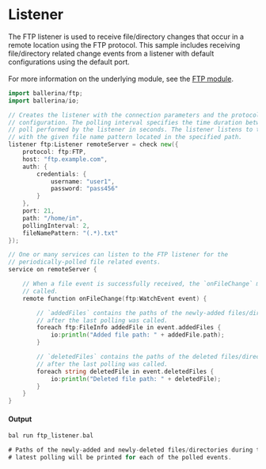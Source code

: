 # Listener

 The FTP listener is used to receive file/directory changes that occur in a remote
 location using the FTP protocol. This sample includes receiving
 file/directory related change events from a listener with default
 configurations using the default port.<br/><br/>
 For more information on the underlying module, 
 see the [FTP module](https:docs.central.ballerina.io/ballerina/ftp/latest/).

```go
import ballerina/ftp;
import ballerina/io;

// Creates the listener with the connection parameters and the protocol-related
// configuration. The polling interval specifies the time duration between each
// poll performed by the listener in seconds. The listener listens to the files
// with the given file name pattern located in the specified path.
listener ftp:Listener remoteServer = check new({
    protocol: ftp:FTP,
    host: "ftp.example.com",
    auth: {
        credentials: {
            username: "user1",
            password: "pass456"
        }
    },
    port: 21,
    path: "/home/in",
    pollingInterval: 2,
    fileNamePattern: "(.*).txt"
});

// One or many services can listen to the FTP listener for the
// periodically-polled file related events.
service on remoteServer {

    // When a file event is successfully received, the `onFileChange` method is
    // called.
    remote function onFileChange(ftp:WatchEvent event) {

        // `addedFiles` contains the paths of the newly-added files/directories
        // after the last polling was called.
        foreach ftp:FileInfo addedFile in event.addedFiles {
            io:println("Added file path: " + addedFile.path);
        }

        // `deletedFiles` contains the paths of the deleted files/directories
        // after the last polling was called.
        foreach string deletedFile in event.deletedFiles {
            io:println("Deleted file path: " + deletedFile);
        }
    }
}
```

#### Output

```go
bal run ftp_listener.bal

# Paths of the newly-added and newly-deleted files/directories during the
# latest polling will be printed for each of the polled events.
```